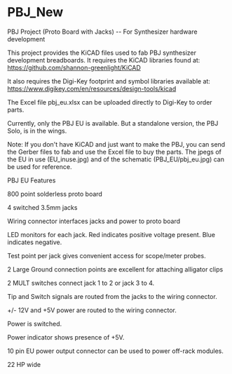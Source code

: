 # PBJ_New
PBJ Project (Proto Board with Jacks) -- For Synthesizer hardware development

This project provides the KiCAD files used to fab PBJ synthesizer development breadboards.
It requires the KiCAD libraries found at: https://github.com/shannon-greenlight/KiCAD

It also requires the Digi-Key footprint and symbol libraries available at: https://www.digikey.com/en/resources/design-tools/kicad

The Excel file pbj_eu.xlsx can be uploaded directly to Digi-Key to order parts.

Currently, only the PBJ EU is available. But a standalone version, the PBJ Solo, is in the wings.

Note: If you don't have KiCAD and just want to make the PBJ, you can send the Gerber files to fab and use the Excel file to buy the parts. 
The jpegs of the EU in use (EU_inuse.jpg) and of the schematic (PBJ_EU/pbj_eu.jpg) can be used for reference.

PBJ EU Features

800 point solderless proto board

4 switched 3.5mm jacks

Wiring connector interfaces jacks and power to proto board

LED monitors for each jack. Red indicates positive voltage present. Blue indicates negative.

Test point per jack gives convenient access for scope/meter probes.

2 Large Ground connection points are excellent for attaching alligator clips

2 MULT switches connect jack 1 to 2 or jack 3 to 4.

Tip and Switch signals are routed from the jacks to the wiring connector.

+/- 12V and +5V power are routed to the wiring connector.

Power is switched.

Power indicator shows presence of +5V.

10 pin EU power output connector can be used to power off-rack modules.

22 HP wide


